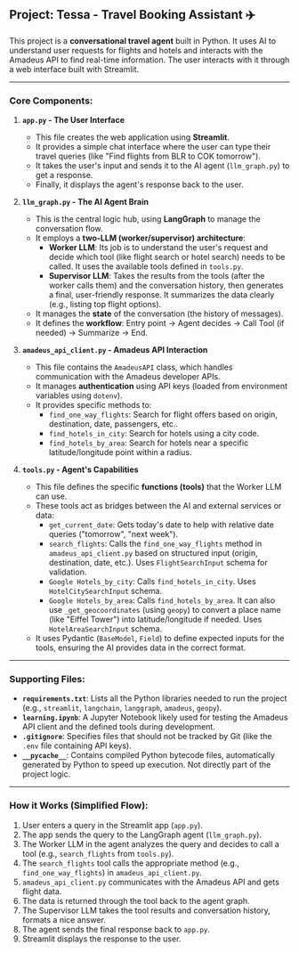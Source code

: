 ## Project: Tessa - Travel Booking Assistant ✈️

This project is a **conversational travel agent** built in Python. It uses AI to understand user requests for flights and hotels and interacts with the Amadeus API to find real-time information. The user interacts with it through a web interface built with Streamlit.

---

### Core Components:

1.  **`app.py` - The User Interface**
    * This file creates the web application using **Streamlit**.
    * It provides a simple chat interface where the user can type their travel queries (like "Find flights from BLR to COK tomorrow").
    * It takes the user's input and sends it to the AI agent (`llm_graph.py`) to get a response.
    * Finally, it displays the agent's response back to the user.

2.  **`llm_graph.py` - The AI Agent Brain**
    * This is the central logic hub, using **LangGraph** to manage the conversation flow.
    * It employs a **two-LLM (worker/supervisor) architecture**:
        * **Worker LLM**: Its job is to understand the user's request and decide which tool (like flight search or hotel search) needs to be called. It uses the available tools defined in `tools.py`.
        * **Supervisor LLM**: Takes the results from the tools (after the worker calls them) and the conversation history, then generates a final, user-friendly response. It summarizes the data clearly (e.g., listing top flight options).
    * It manages the **state** of the conversation (the history of messages).
    * It defines the **workflow**: Entry point -> Agent decides -> Call Tool (if needed) -> Summarize -> End.

3.  **`amadeus_api_client.py` - Amadeus API Interaction**
    * This file contains the `AmadeusAPI` class, which handles communication with the Amadeus developer APIs.
    * It manages **authentication** using API keys (loaded from environment variables using `dotenv`).
    * It provides specific methods to:
        * `find_one_way_flights`: Search for flight offers based on origin, destination, date, passengers, etc..
        * `find_hotels_in_city`: Search for hotels using a city code.
        * `find_hotels_by_area`: Search for hotels near a specific latitude/longitude point within a radius.

4.  **`tools.py` - Agent's Capabilities**
    * This file defines the specific **functions (tools)** that the Worker LLM can use.
    * These tools act as bridges between the AI and external services or data:
        * `get_current_date`: Gets today's date to help with relative date queries ("tomorrow", "next week").
        * `search_flights`: Calls the `find_one_way_flights` method in `amadeus_api_client.py` based on structured input (origin, destination, date, etc.). Uses `FlightSearchInput` schema for validation.
        * `Google Hotels_by_city`: Calls `find_hotels_in_city`. Uses `HotelCitySearchInput` schema.
        * `Google Hotels_by_area`: Calls `find_hotels_by_area`. It can also use `_get_geocoordinates` (using `geopy`) to convert a place name (like "Eiffel Tower") into latitude/longitude if needed. Uses `HotelAreaSearchInput` schema.
    * It uses Pydantic (`BaseModel`, `Field`) to define expected inputs for the tools, ensuring the AI provides data in the correct format.

---

### Supporting Files:

* **`requirements.txt`**: Lists all the Python libraries needed to run the project (e.g., `streamlit`, `langchain`, `langgraph`, `amadeus`, `geopy`).
* **`learning.ipynb`**: A Jupyter Notebook likely used for testing the Amadeus API client and the defined tools during development.
* **`.gitignore`**: Specifies files that should not be tracked by Git (like the `.env` file containing API keys).
* **`__pycache__`**: Contains compiled Python bytecode files, automatically generated by Python to speed up execution. Not directly part of the project logic.

---

### How it Works (Simplified Flow):

1.  User enters a query in the Streamlit app (`app.py`).
2.  The app sends the query to the LangGraph agent (`llm_graph.py`).
3.  The Worker LLM in the agent analyzes the query and decides to call a tool (e.g., `search_flights` from `tools.py`).
4.  The `search_flights` tool calls the appropriate method (e.g., `find_one_way_flights`) in `amadeus_api_client.py`.
5.  `amadeus_api_client.py` communicates with the Amadeus API and gets flight data.
6.  The data is returned through the tool back to the agent graph.
7.  The Supervisor LLM takes the tool results and conversation history, formats a nice answer.
8.  The agent sends the final response back to `app.py`.
9.  Streamlit displays the response to the user.
